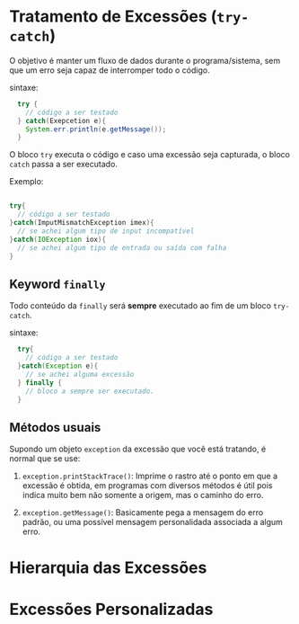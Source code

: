 # Tratamento de Excessões (`try-catch`)

O objetivo é manter um fluxo de dados durante o programa/sistema, sem que um erro seja capaz de interromper todo o código.

sintaxe:
```java
  try {
    // código a ser testado
  } catch(Exepcetion e){
    System.err.println(e.getMessage());
  }
```

O bloco `try` executa o código e caso uma excessão seja capturada, o bloco `catch` passa a ser executado.

Exemplo:

```java

try{
  // código a ser testado
}catch(ImputMismatchException imex){
  // se achei algum tipo de input incompatível
}catch(IOException iox){
  // se achei algum tipo de entrada ou saída com falha
}

```

## Keyword `finally`

Todo conteúdo da `finally` será **sempre** executado ao fim de um bloco `try-catch`.
 
sintaxe:
```java
  try{
    // código a ser testado
  }catch(Exception e){
    // se achei alguma excessão
  } finally {
    // bloco a sempre ser executado.
  }
```

## Métodos usuais

Supondo um objeto `exception` da excessão que você está tratando, é normal que se use:

1. `exception.printStackTrace()`: Imprime o rastro até o ponto em que a excessão é obtida, em programas com diversos métodos é útil pois indica muito bem não somente a origem, mas o caminho do erro.

2. `exception.getMessage()`: Basicamente pega a mensagem do erro padrão, ou uma possível mensagem personalidada associada a algum erro.

# Hierarquia das Excessões

# Excessões Personalizadas